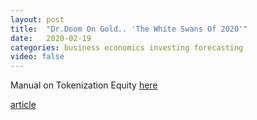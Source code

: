 ```yaml
---
layout: post
title:  "Dr.Doom On Gold.. 'The White Swans Of 2020'"
date:   2020-02-19
categories: business economics investing forecasting
video: false
---
```


Manual on Tokenization Equity [here](http://blockchainfederation.ch/wp-content/uploads/2019/12/SBF-Circular-2019-01-Tokenized-Equity-1.pdf)

[article]

[article]: //coinidol.com/switzerland-issues-roadmap/

